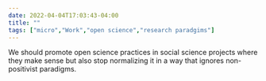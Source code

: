 ```yaml
---
date: 2022-04-04T17:03:43-04:00
title: ""
tags: ["micro","Work","open science","research paradgims"]
---
```

We should promote open science practices in social science projects where they make sense but also stop normalizing it in a way that ignores non-positivist paradigms.
